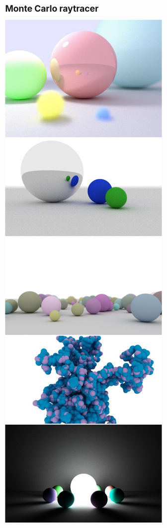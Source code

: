 Monte Carlo raytracer
================
![Alt text](diffuseballs.jpg?raw=true "Color balls")
![Alt text](lonelyballs.jpg?raw=true "Lonely balls")
![Alt text](desertballs.jpg?raw=true "Desert balls")
![Alt text](stickyballs.jpg?raw=true "Sticky balls")
![Alt text](circlingballs.jpg?raw=true "Circling balls")
